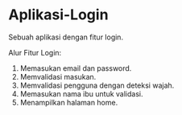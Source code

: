 # Aplikasi-Login
Sebuah aplikasi dengan fitur login.

Alur Fitur Login:
1. Memasukan email dan password.
2. Memvalidasi masukan.
3. Memvalidasi pengguna dengan deteksi wajah.
4. Memasukan nama ibu untuk validasi.
5. Menampilkan halaman home.
